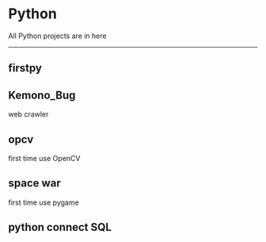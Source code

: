 # Python
All Python projects are in here

---  
firstpy
---

Kemono_Bug
---
web crawler

opcv
---
first time use OpenCV

space war
---
first time use pygame

python connect SQL
---



